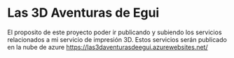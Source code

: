 # Las 3D Aventuras de Egui

El proposito de este proyecto poder ir publicando y subiendo los servicios relacionados a mi servicio de impresión 3D.
Estos servicios serán publicado en la nube de azure https://las3daventurasdeegui.azurewebsites.net/